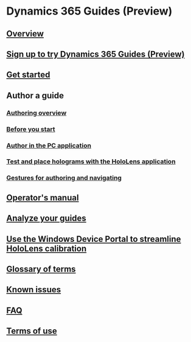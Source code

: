 # Dynamics 365 Guides (Preview)
## [Overview](index.md)
## [Sign up to try Dynamics 365 Guides (Preview)](setup.md)
## [Get started](get-started.md)
## Author a guide
### [Authoring overview](authoring-overview.md)
### [Before you start](before-you-start.md)
### [Author in the PC application](pc-authoring.md)
### [Test and place holograms with the HoloLens application](hololens-authoring.md)
### [Gestures for authoring and navigating](authoring-gestures.md)
## [Operator's manual](operator-guide.md)
## [Analyze your guides](analytics-guide.md)
## [Use the Windows Device Portal to streamline HoloLens calibration](windows-device-portal.md)
## [Glossary of terms](glossary.md)
## [Known issues](known-issues.md)
## [FAQ](faq.md)
## [Terms of use](terms-of-use.md)

